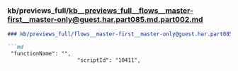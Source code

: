 ### kb/previews_full/kb__previews_full__flows__master-first__master-only@guest.har.part085.md.part002.md

```md
### kb/previews_full/flows__master-first__master-only@guest.har.part085.md (part 002)

```md
 "functionName": "",
                      "scriptId": "10411",
 
```

```

```
